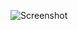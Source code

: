 ![Screenshot](https://raw.githubusercontent.com/Cryakl/Ultimate-RAT-Collection/refs/heads/main/GirlFriend/Screenshot.png)

